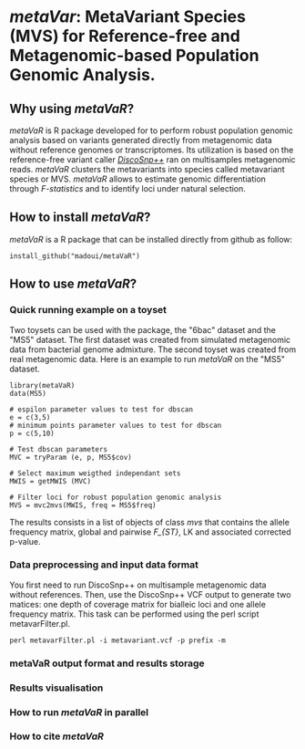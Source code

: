 # <i>metaVar</i>: MetaVariant Species (MVS) for Reference-free and Metagenomic-based Population Genomic Analysis.
## Why using <i>metaVaR</i>?
<i>metaVaR</i> is R package developed for to perform robust population genomic analysis based on variants generated directly from metagenomic data without reference genomes or transcriptomes. Its utilization is based on the reference-free variant caller <a href="https://github.com/GATB/DiscoSnp"><i>DiscoSnp++</i></a> ran on multisamples metagenomic reads. <i>metaVaR</i> clusters the metavariants into species called metavariant species or MVS. <i>metaVaR</i> allows to estimate genomic differentiation through <i>F-statistics</i> and to identify loci under natural selection. 
## How to install <i>metaVaR</i>?
<i>metaVaR</i> is a R package that can be installed directly from github as follow:
```
install_github("madoui/metaVaR")
```
## How to use <i>metaVaR</i>?
### Quick running example on a toyset
Two toysets can be used with the package, the "6bac" dataset and the "MS5" dataset. The first dataset was created from simulated metagenomic data from bacterial genome admixture. The second toyset was created from real metagenomic data. Here is an example to run <i>metaVaR</i> on the "MS5" dataset.
```
library(metaVaR)
data(MS5)

# espilon parameter values to test for dbscan
e = c(3,5)
# minimum points parameter values to test for dbscan
p = c(5,10)

# Test dbscan parameters
MVC = tryParam (e, p, MS5$cov)

# Select maximum weigthed independant sets
MWIS = getMWIS (MVC)

# Filter loci for robust population genomic analysis
MVS = mvc2mvs(MWIS, freq = MS5$freq)
```
The results consists in a list of objects of class <i>mvs</i> that contains the allele frequency matrix, global and pairwise <i>F_{ST}</i>, LK and associated corrected p-value.
### Data preprocessing and input data format
You first need to run DiscoSnp++ on multisample metagenomic data without references. Then, use the DiscoSnp++ VCF output to generate two matices: one depth of coverage matrix for bialleic loci and one allele frequency matrix. This task can be performed using the perl script metavarFilter.pl.
```
perl metavarFilter.pl -i metavariant.vcf -p prefix -m
```

### metaVaR output format and results storage

### Results visualisation

### How to run <i>metaVaR</i> in parallel

### How to cite <i>metaVaR</i>
